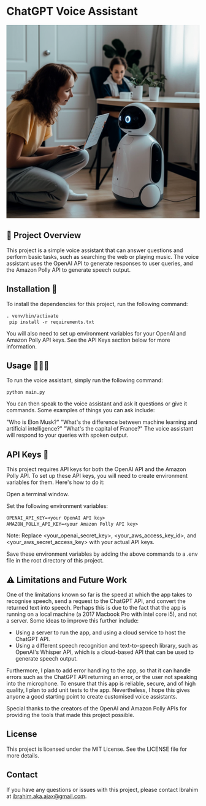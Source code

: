 # ChatGPT Voice Assistant
![](public/image_01.png)


## 🚀 Project Overview 

This project is a simple voice assistant that can answer questions and perform basic tasks, such as searching the web or playing music.
The voice assistant uses the OpenAI API to generate responses to user queries, and the Amazon Polly API to generate speech output.

## Installation 🧰
To install the dependencies for this project, run the following command:

```
. venv/bin/activate
 pip install -r requirements.txt
```

You will also need to set up environment variables for your OpenAI and Amazon Polly API keys.
See the API Keys section below for more information.

## Usage 🧑🏾‍💻
To run the voice assistant, simply run the following command:

    python main.py

You can then speak to the voice assistant and ask it questions or give it commands. Some examples of things you can ask include:

"Who is Elon Musk?"
"What's the difference between machine learning and artificial intelligence?"
"What's the capital of France?"
The voice assistant will respond to your queries with spoken output.

## API Keys 🔐
This project requires API keys for both the OpenAI API and the Amazon Polly API. To set up these API keys, you will need to create environment variables for them. Here's how to do it:

Open a terminal window.

Set the following environment variables:

    OPENAI_API_KEY=<your OpenAI API key>
    AMAZON_POLLY_API_KEY=<your Amazon Polly API key>

Note: Replace <your_openai_secret_key>, <your_aws_access_key_id>, and <your_aws_secret_access_key> with your actual API keys.

Save these environment variables by adding the above commands to a .env file in the root directory of this project.

## ⚠️ Limitations and Future Work

One of the limitations known so far is the speed at which the app takes to recognise speech, send a request to the ChatGPT API, and convert the returned text into speech.
Perhaps this is due to the fact that the app is running on a local machine (a 2017 Macbook Pro with intel core i5), and not a server. Some ideas to improve this further include:
- Using a server to run the app, and using a cloud service to host the ChatGPT API.
- Using a different speech recognition and text-to-speech library, such as OpenAI's Whisper API, which is a cloud-based API that can be used to generate speech output.

Furthermore, I plan to add error handling to the app, so that it can handle errors such as the ChatGPT API returning an error, or the user not speaking into the microphone. To ensure that this app is reliable, secure, and of high quality, I plan to add unit tests to the app.
Nevertheless, I hope this gives anyone a good starting point to create customised voice assistants.

Special thanks to the creators of the OpenAI and Amazon Polly APIs for providing the tools that made this project possible.

## License
This project is licensed under the MIT License. See the LICENSE file for more details.

## Contact
If you have any questions or issues with this project, please contact Ibrahim at ibrahim.aka.ajax@gmail.com.